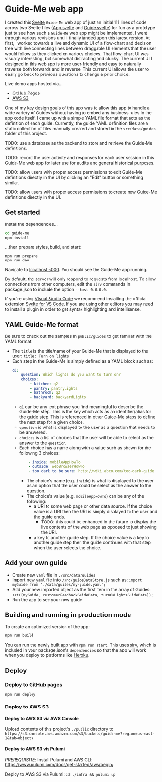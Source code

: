 # Guide-Me web app
I created this [Svelte](https://svelte.dev/) `Guide-Me` web app of just an initial 111 lines of code across two Svelte files ([App.svelte](src\App.svelte) and [Guide.svelte](src\Guide.svelte)) for fun as a prototype just to see how such a `Guide-Me` web app might be implemented. I went through various revisions until I finally landed upon this latest version. At first, I worked towards a live and dynamic UI of a flow-chart and decision tree with live connecting lines between draggable UI elements that the user would follow as they clicked on various choices. That flow-chart UI was visually interesting, but somewhat distracting and clunky. The current UI I designed in this web app is more user-friendly and easy to naturally traverse both forwards and in reverse. This current UI allows the user to easily go back to previous questions to change a prior choice.

Live demo apps hosted via...
* [GitHub Pages](https://rlyders.github.io/guide-me)
* [AWS S3](http://guide-me.s3-website-us-east-1.amazonaws.com)

One of my key design goals of this app was to allow this app to handle a wide variety of Guides without having to embed any business rules in the app code itself. I came up with a simple YAML file format that acts as the definition of each guide. Currently, the guide YAML definition files are a static collection of files manually created and stored in the `src/data/guides` folder of this project.

TODO: use a database as the backend to store and retrieve the Guide-Me definitions.

TODO: record the user activity and responses for each user session in this Guide-Me web app for later use for audits and general historical purposes.

TODO: allow users with proper access permissions to edit Guide-Me definitions directly in the UI by clicking an "Edit" button or something similar.

TODO: allow users with proper access permissions to create new Guide-Me definitions directly in the UI.

## Get started

Install the dependencies...

```bash
cd guide-me
npm install
```

...then prepare styles, build, and start:

```bash
npm run prepare
npm run dev
```

Navigate to [localhost:5000](http://localhost:5000). You should see the Guide-Me app running.

By default, the server will only respond to requests from localhost. To allow connections from other computers, edit the `sirv` commands in package.json to include the option `--host 0.0.0.0`.

If you're using [Visual Studio Code](https://code.visualstudio.com/) we recommend installing the official extension [Svelte for VS Code](https://marketplace.visualstudio.com/items?itemName=svelte.svelte-vscode). If you are using other editors you may need to install a plugin in order to get syntax highlighting and intellisense.

## YAML Guide-Me format
Be sure to check out the samples in `public/guides` to get familiar with the YAML format.
 * The `title` is the title/name of your Guide-Me that is displayed to the user:
    `title: Turn on lights`
 * Each step in the Guide-Me is simply defined as a YAML block such as:
    ```yml
    q1:
        question: Which lights do you want to turn on?
        choices:
            - kitchen: q2
            - pantry: pantryLights
            - bathroom: q2
            - backyard: backyardLights
    ```
    * `q1` can be any text phrase you find meaningful to describe the Guide-Me step. This is the key which acts as an identifier/alias for the guide step. This is referenced in other Guide-Me steps to define the next step for a given choice.
    * `question` is what is displayed to the user as a question that needs to be answered.
    * `choices` is a list of choices that the user will be able to select as the answer to the `question`.
    * Each choice has a name along with a value such as shown for the following 3 choices:
        ```yaml
            - inside: mobileAppHowTo
            - outside: webBrowserHowTo
            - too dark to be sure: http://wiki.abco.com/too-dark-guide
        ```
        * The choice's name (e.g. `inside`) is what is displayed to the user as an option that the user could be select as the answer to the question.
        * The choice's value (e.g. `mobileAppHowTo`) can be any of the following:
            * a URI to some web page or other data source. If the choice value is a URI then the URI is simply displayed to the user and the guide ends. 
                * TODO: this could be enhanced in the future to display the live contents of the web page as opposed to just showing the URI. 
            * a key to another guide step. If the choice value is a key to another guide step then the guide continues with that step when the user selects the choice.

## Add your own guide
 * Create new `yaml` file in `./src/data/guides`
 * Import new `yaml` file into `/src/guideDataStore.js` such as:
    `import myGuide from './data/guides/my-guide.yaml';`
 * Add your new imported object as the first item in the array of Guides:
    `set([myGuide, customerFeedbackGuideData, turnOnLightsGuideData]);`
 * Run the app to see your new guide

## Building and running in production mode

To create an optimized version of the app:

```bash
npm run build
```

You can run the newly built app with `npm run start`. This uses [sirv](https://github.com/lukeed/sirv), which is included in your package.json's `dependencies` so that the app will work when you deploy to platforms like [Heroku](https://heroku.com).

## Deploy

### Deploy to GitHub pages
`npm run deploy`

### Deploy to AWS S3

#### Deploy to AWS S3 via AWS Console
Upload contents of this project's `./public` directory to `https://s3.console.aws.amazon.com/s3/buckets/guide-me?region=us-east-1&tab=objects`

#### Deploy to AWS S3 vis Pulumi
*PREREQUISITE*: Install Pulumi and AWS CLI: https://www.pulumi.com/docs/get-started/aws/begin/

Deploy to AWS S3 via Pulumi:
`cd ./infra && pulumi up`
